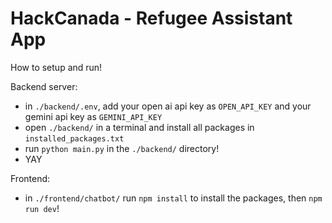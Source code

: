 # HackCanada - Refugee Assistant App

How to setup and run!

Backend server:
* in `./backend/.env`, add your open ai api key as `OPEN_API_KEY` and your gemini api key as `GEMINI_API_KEY`
* open `./backend/` in a terminal and install all packages in `installed_packages.txt`
* run `python main.py` in the `./backend/` directory!
* YAY

Frontend:
* in `./frontend/chatbot/` run `npm install` to install the packages, then `npm run dev`!